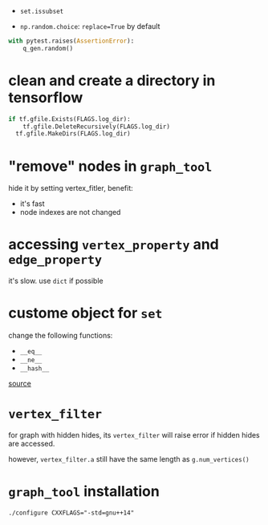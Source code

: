 - `set.issubset`

- `np.random.choice`: `replace=True` by default

```python
with pytest.raises(AssertionError):
    q_gen.random()
```

# clean and create a directory in tensorflow

```python
if tf.gfile.Exists(FLAGS.log_dir):
    tf.gfile.DeleteRecursively(FLAGS.log_dir)
  tf.gfile.MakeDirs(FLAGS.log_dir)
```

# "remove" nodes in `graph_tool`

hide it by setting vertex_fitler, benefit:

- it's fast
- node indexes are not changed

# accessing `vertex_property` and `edge_property`

it's slow. use `dict` if possible

# custome object for `set`

change the following functions:

- `__eq__`
- `__ne__`
- `__hash__`

[source](https://stackoverflow.com/questions/5754440/performing-set-operations-on-custom-classes-in-python)

# `vertex_filter`

for graph with hidden hides, its `vertex_filter` will raise error if hidden hides are accessed. 

however, `vertex_filter.a` still have the same length as `g.num_vertices()`

# `graph_tool` installation

`./configure CXXFLAGS="-std=gnu++14"`

